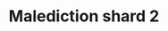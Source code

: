 ---
layout: item
title: Malediction shard 2
item-id: 11932
datatable: true
id: 11932
name: "Malediction shard 2"
members: true
lowalch: 12400
highalch: 18600
examine: "A broken shield piece."
monsters:
  - id: 6618
    name: "Crazy archaeologist"
    members: true
    combat_level: 204
    wiki_url: "https://oldschool.runescape.wiki/w/Crazy_archaeologist"
    drops:
      - quantity: "1"
        rarity: 0.00390625
    image: ""
---